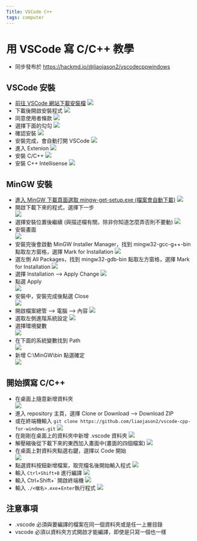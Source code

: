 ```yaml
---
Title: VSCode C++
tags: computer
---
```

# 用 VSCode 寫 C/C++ 教學

- 同步發布於 https://hackmd.io/@liaojason2/vscodecppwindows

## VSCode 安裝
- [前往 VSCode 網站下載安裝檔](https://code.visualstudio.com/)
![](https://i.imgur.com/PH6FOvN.png)
- 下載後開啟安裝程式
![](https://i.imgur.com/voEpVYS.jpg)
- 同意使用者條款
![](https://i.imgur.com/mXOVHIS.jpg)
- 選擇下面的勾勾
![](https://i.imgur.com/XuIuhXa.jpg)
- 確認安裝
![](https://i.imgur.com/7acp0rC.jpg)
- 安裝完成，會自動打開 VSCode
![](https://i.imgur.com/CMYnoQ9.jpg)
- 進入 Extenion
![](https://i.imgur.com/IHotSkV.jpg)
- 安裝 C/C++
![](https://i.imgur.com/PRhX65n.jpg)
- 安裝 C++ Intellisense
![](https://i.imgur.com/f5YgDH5.jpg)

## MinGW 安裝
- [進入 MinGW 下載頁面選取 mingw-get-setup.exe (檔案會自動下載)](https://zh-tw.osdn.net/projects/mingw/releases/68260)
![](https://i.imgur.com/iQX86Gm.jpg)
- 開啟下載下來的程式，選擇下一步</br>
![](https://i.imgur.com/4NaWJd6.jpg)
- 選擇安裝位置後繼續 (與描述檔有關，除非你知道怎麼弄否則不要動)
![](https://i.imgur.com/gEoE7YR.jpg)
- 安裝畫面</br>
![](https://i.imgur.com/h2GcYTj.jpg)
- 安裝完後會啟動 MinGW Installer Manager，找到 mingw32-gcc-g++-bin 點取左方窗格，選擇 Mark for Installation
![](https://i.imgur.com/8XHfFuj.jpg)
- 選左側 All Packages，找到 mingw32-gdb-bin 點取左方窗格，選擇 Mark for Installation
![](https://i.imgur.com/VDEuDnY.jpg)
- 選擇 Installation --> Apply Change
![](https://i.imgur.com/EJWDEhB.jpg)
- 點選 Apply</br>
![](https://i.imgur.com/rRpfnKk.jpg)
- 安裝中，安裝完成後點選 Close</br>
![](https://i.imgur.com/J9Aq2Gd.jpg)
- 開啟檔案總管 --> 電腦 --> 內容
![](https://i.imgur.com/EfaLPFX.jpg)
- 選取左側進階系統設定
![](https://i.imgur.com/oJSvCZw.jpg)
- 選擇環境變數</br>
![](https://i.imgur.com/AtPQmFO.jpg)
- 在下面的系統變數找到 Path</br>
![](https://i.imgur.com/VBFVONm.jpg)
- 新增 C:\MinGW\bin 點選確定</br>
![](https://i.imgur.com/YvtKYnt.jpg)

## 開始撰寫 C/C++
 
- 在桌面上隨意新增資料夾</br>
![](https://i.imgur.com/Dcp8Qrq.jpg)
- 進入 repository 主頁，選擇 Clone or Download --> Download ZIP
- 或在終端機輸入 `git clone https://github.com/liaojason2/vscode-cpp-for-windows.git`
![](https://i.imgur.com/C1S8tnc.jpg)
- 在剛剛在桌面上的資料夾中新增 .vscode 資料夾
![](https://i.imgur.com/2zdy42E.jpg)
- 解壓縮後從下載下來的東西加入畫面中(畫面的四個檔案)
![](https://i.imgur.com/BcY9RcU.jpg)
- 在桌面上對資料夾點選右鍵，選擇以 Code 開始</br>
![](https://i.imgur.com/1skI6aw.png)
- 點選資料按鈕新增檔案，取完檔名後開始輸入程式
![](https://i.imgur.com/xmqmfvg.jpg)
- 輸入 `Ctrl+Shift+B` 進行編譯
![](https://i.imgur.com/vtZkxvr.jpg)
- 輸入 Ctrl+Shift+\` 開啟終端機
![](https://i.imgur.com/bQCwKAh.jpg)
- 輸入 `./<檔名>.exe`+`Enter`執行程式
![](https://i.imgur.com/MCajNUu.jpg)

## 注意事項
- .vscode 必須與要編譯的檔案在同一個資料夾或是任一上層目錄
- vscode 必須以資料夾方式開啟才能編譯，即使是只寫一個也一樣




    
